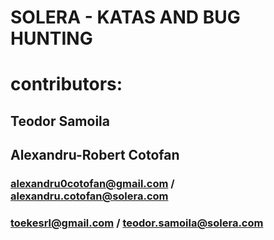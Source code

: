 # SOLERA - KATAS AND BUG HUNTING

# contributors:

## Teodor Samoila

## Alexandru-Robert Cotofan

### alexandru0cotofan@gmail.com / alexandru.cotofan@solera.com
### toekesrl@gmail.com / teodor.samoila@solera.com
